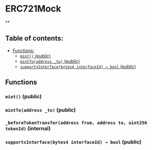 # ERC721Mock
**


## Table of contents:
- [Functions:](#functions)
  - [`mint()` (public) ](#erc721mock-mint--)
  - [`mintTo(address _to)` (public) ](#erc721mock-mintto-address-)
  - [`supportsInterface(bytes4 interfaceId) → bool` (public) ](#erc721mock-supportsinterface-bytes4-)


## Functions <a name="functions"></a>

### `mint()` (public) <a name="erc721mock-mint--"></a>


### `mintTo(address _to)` (public) <a name="erc721mock-mintto-address-"></a>


### `_beforeTokenTransfer(address from, address to, uint256 tokenId)` (internal) <a name="erc721mock-_beforetokentransfer-address-address-uint256-"></a>


### `supportsInterface(bytes4 interfaceId) → bool` (public) <a name="erc721mock-supportsinterface-bytes4-"></a>

